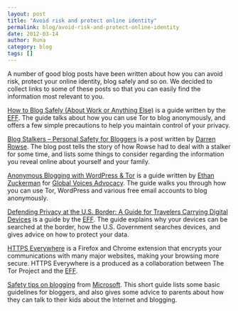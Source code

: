 ```yaml
---
layout: post
title: "Avoid risk and protect online identity"
permalink: blog/avoid-risk-and-protect-online-identity
date: 2012-03-14
author: Runa
category: blog
tags: []
---
```


A number of good blog posts have been written about how you can avoid risk, protect your online identity, blog safely and so on. We decided to collect links to some of these posts so that you can easily find the information most relevant to you.

[How to Blog Safely (About Work or Anything Else)](https://www.eff.org/wp/blog-safely) is a guide written by the [EFF](https://www.eff.org/). The guide talks about how you can use Tor to blog anonymously, and offers a few simple precautions to help you maintain control of your privacy.

[Blog Stalkers – Personal Safety for Bloggers](http://www.problogger.net/archives/2006/02/07/blog-stalkers-personal-safety-for-bloggers/) is a post written by [Darren Rowse](http://www.problogger.net/archives/author/darren/). The blog post tells the story of how Rowse had to deal with a stalker for some time, and lists some things to consider regarding the information you reveal online about yourself and your family.

[Anonymous Blogging with WordPress & Tor](http://advocacy.globalvoicesonline.org/projects/guide/) is a guide written by [Ethan Zuckerman](http://globalvoicesonline.org/author/ezuckerman/) for [Global Voices Advocacy](http://advocacy.globalvoicesonline.org/). The guide walks you through how you can use Tor, WordPress and various free email accounts to blog anonymously.

[Defending Privacy at the U.S. Border: A Guide for Travelers Carrying Digital Devices](https://www.eff.org/wp/defending-privacy-us-border-guide-travelers-carrying-digital-devices) is a guide by the [EFF](https://www.eff.org/). The guide explains why your devices can be searched at the border, how the U.S. Government searches devices, and gives advice on how to protect your data.

[HTTPS Everywhere](//www.eff.org/https-everywhere) is a Firefox and Chrome extension that encrypts your communications with many major websites, making your browsing more secure. HTTPS Everywhere is a produced as a collaboration between The Tor Project and the [EFF](https://www.eff.org/).

[Safety tips on blogging](http://www.microsoft.com/security/family-safety/blogging.aspx) from [Microsoft](http://www.microsoft.com). This short guide lists some basic guidelines for bloggers, and also gives some advice to parents about how they can talk to their kids about the Internet and blogging.

